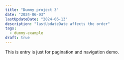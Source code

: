 ```yaml
---
title: "Dummy project 3"
date: "2024-06-03"
lastUpdateDate: "2024-06-13"
description: "lastUpdateDate affects the order"
tags:
  - dummy-example
draft: true
---
```


This is entry is just for pagination and navigation demo.
